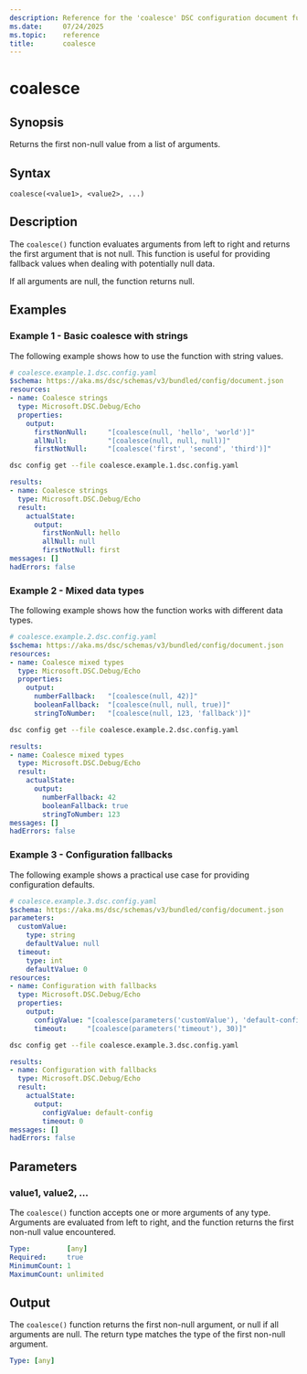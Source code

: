 ```yaml
---
description: Reference for the 'coalesce' DSC configuration document function
ms.date:     07/24/2025
ms.topic:    reference
title:       coalesce
---
```


# coalesce

## Synopsis

Returns the first non-null value from a list of arguments.

## Syntax

```Syntax
coalesce(<value1>, <value2>, ...)
```

## Description

The `coalesce()` function evaluates arguments from left to right and returns the first argument that is not null. This function is useful for providing fallback values when dealing with potentially null data.

If all arguments are null, the function returns null.

## Examples

### Example 1 - Basic coalesce with strings

The following example shows how to use the function with string values.

```yaml
# coalesce.example.1.dsc.config.yaml
$schema: https://aka.ms/dsc/schemas/v3/bundled/config/document.json
resources:
- name: Coalesce strings
  type: Microsoft.DSC.Debug/Echo
  properties:
    output: 
      firstNonNull:     "[coalesce(null, 'hello', 'world')]"
      allNull:          "[coalesce(null, null, null)]"
      firstNotNull:     "[coalesce('first', 'second', 'third')]"
```

```bash
dsc config get --file coalesce.example.1.dsc.config.yaml
```

```yaml
results:
- name: Coalesce strings
  type: Microsoft.DSC.Debug/Echo
  result:
    actualState:
      output:
        firstNonNull: hello
        allNull: null
        firstNotNull: first
messages: []
hadErrors: false
```

### Example 2 - Mixed data types

The following example shows how the function works with different data types.

```yaml
# coalesce.example.2.dsc.config.yaml
$schema: https://aka.ms/dsc/schemas/v3/bundled/config/document.json
resources:
- name: Coalesce mixed types
  type: Microsoft.DSC.Debug/Echo
  properties:
    output:
      numberFallback:   "[coalesce(null, 42)]"
      booleanFallback:  "[coalesce(null, null, true)]"
      stringToNumber:   "[coalesce(null, 123, 'fallback')]"
```

```bash
dsc config get --file coalesce.example.2.dsc.config.yaml
```

```yaml
results:
- name: Coalesce mixed types
  type: Microsoft.DSC.Debug/Echo
  result:
    actualState:
      output:
        numberFallback: 42
        booleanFallback: true
        stringToNumber: 123
messages: []
hadErrors: false
```

### Example 3 - Configuration fallbacks

The following example shows a practical use case for providing configuration defaults.

```yaml
# coalesce.example.3.dsc.config.yaml
$schema: https://aka.ms/dsc/schemas/v3/bundled/config/document.json
parameters:
  customValue:
    type: string
    defaultValue: null
  timeout:
    type: int
    defaultValue: 0
resources:
- name: Configuration with fallbacks
  type: Microsoft.DSC.Debug/Echo
  properties:
    output:
      configValue: "[coalesce(parameters('customValue'), 'default-config')]"
      timeout:     "[coalesce(parameters('timeout'), 30)]"
```

```bash
dsc config get --file coalesce.example.3.dsc.config.yaml
```

```yaml
results:
- name: Configuration with fallbacks
  type: Microsoft.DSC.Debug/Echo
  result:
    actualState:
      output:
        configValue: default-config
        timeout: 0
messages: []
hadErrors: false
```

## Parameters

### value1, value2, ...

The `coalesce()` function accepts one or more arguments of any type.
Arguments are evaluated from left to right, and the function returns the first non-null
value encountered.

```yaml
Type:         [any]
Required:     true
MinimumCount: 1
MaximumCount: unlimited
```

## Output

The `coalesce()` function returns the first non-null argument, or null if all arguments are null.
The return type matches the type of the first non-null argument.

```yaml
Type: [any]
```

<!-- Link reference definitions -->
